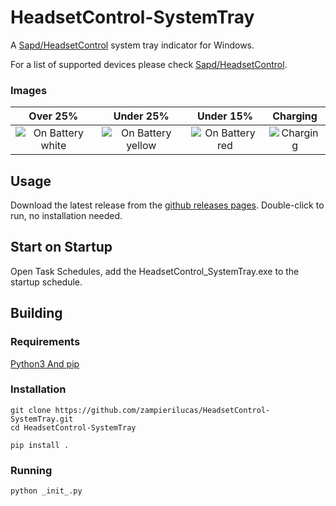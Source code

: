 HeadsetControl-SystemTray
=====
A [Sapd/HeadsetControl](https://github.com/Sapd/HeadsetControl) system tray indicator for Windows.

For a list of supported devices please check [Sapd/HeadsetControl](https://github.com/Sapd/HeadsetControl).

### Images
Over 25%                   |  Under 25%                |  Under     15%             | Charging
:-------------------------:|:-------------------------:|:-------------------------:|:-------------------------:
![On Battery white](images/headset-battery-white-indicator.png)  |  ![On Battery yellow](images/headset-battery-yellow-indicator.png) | ![On Battery red](images/headset-battery-red-indicator.png) | ![Charging](images/headset-charge-indicator.png)

## Usage
Download the latest release from the [github releases pages](https://github.com/zampierilucas/HeadsetControl-SystemTray/releases).
Double-click to run, no installation needed.

## Start on Startup
Open Task Schedules, add the HeadsetControl_SystemTray.exe to the startup schedule.

## Building
### Requirements
[Python3 And pip](https://www.python.org/downloads/)

### Installation
```
git clone https://github.com/zampierilucas/HeadsetControl-SystemTray.git
cd HeadsetControl-SystemTray

pip install .
```

### Running
```
python _init_.py
```
